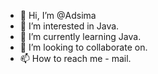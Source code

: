 - 👋 Hi, I’m @Adsima
- 👀 I’m interested in Java.
- 🌱 I’m currently learning Java.
- 💞️ I’m looking to collaborate on.
- 📫 How to reach me - mail.

<!---
Adsima/Adsima is a ✨ special ✨ repository because its `README.md` (this file) appears on your GitHub profile.
You can click the Preview link to take a look at your changes.
--->
